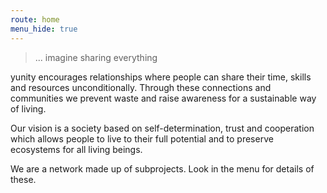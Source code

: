 ```yaml
---
route: home
menu_hide: true
---
```


> ... imagine sharing everything

yunity encourages relationships where people can share their time, skills and resources unconditionally. Through these connections and communities we prevent waste and raise awareness for a sustainable way of living.

Our vision is a society based on self-determination, trust and cooperation which allows people to live to their full potential and to preserve ecosystems for all living beings.

We are a network made up of subprojects. Look in the menu for details of these.